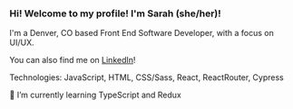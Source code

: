 ### Hi! Welcome to my profile! I'm Sarah (she/her)!

I'm a Denver, CO based Front End Software Developer, with a focus on UI/UX.

You can also find me on [LinkedIn](https://www.linkedin.com/in/sarah-lane-6bb319119/)!

Technologies: JavaScript, HTML, CSS/Sass, React, ReactRouter, Cypress
 
🌱 I’m currently learning TypeScript and Redux
 
